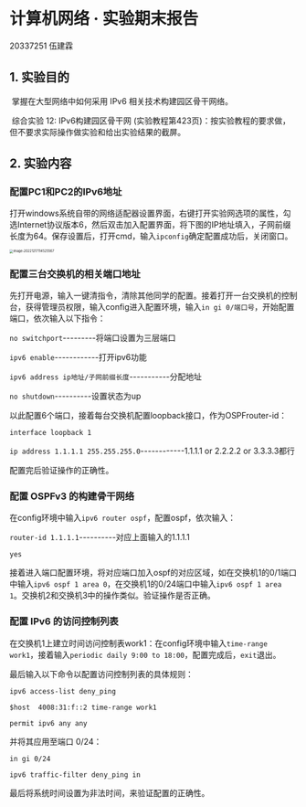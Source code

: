 # 计算机网络 · 实验期末报告

20337251 伍建霖

## 1. 实验目的

​	掌握在大型网络中如何采用 IPv6 相关技术构建园区骨干网络。

​	综合实验 12: IPv6构建园区骨干网 (实验教程第423页)：按实验教程的要求做，但不要求实际操作做实验和给出实验结果的截屏。

## 2. 实验内容

### 配置PC1和PC2的IPv6地址

​	打开windows系统自带的网络适配器设置界面，右键打开实验网选项的属性，勾选Internet协议版本6，然后双击加入配置界面，将下图的IP地址填入，子网前缀长度为64。保存设置后，打开cmd，输入`ipconfig`确定配置成功后，关闭窗口。

<img src="D:\CodeField\TyporaPicture\image-20221217114525567.png" alt="image-20221217114525567" style="zoom:40%;" />

### 配置三台交换机的相关端口地址

先打开电源，输入一键清指令，清除其他同学的配置。接着打开一台交换机的控制台，获得管理员权限，输入config进入配置环境，输入`in gi 0/端口号`，开始配置端口，依次输入以下指令：

`no switchport`---------将端口设置为三层端口

`ipv6 enable`------------打开ipv6功能

`ipv6 address ip地址/子网前缀长度`-----------分配地址

`no shutdown`----------设置状态为up

以此配置6个端口，接着每台交换机配置loopback接口，作为OSPFrouter-id：

`interface loopback 1`

`ip address 1.1.1.1 255.255.255.0`------------1.1.1.1 or 2.2.2.2 or 3.3.3.3都行

配置完后验证操作的正确性。

### 配置 OSPFv3 的构建骨干网络

在config环境中输入`ipv6 router ospf`，配置ospf，依次输入：

`router-id 1.1.1.1`----------对应上面输入的1.1.1.1

`yes`

接着进入端口配置环境，将对应端口加入ospf的对应区域，如在交换机1的0/1端口中输入`ipv6 ospf 1 area 0`，在交换机1的0/24端口中输入`ipv6 ospf 1 area 1`。交换机2和交换机3中的操作类似。验证操作是否正确。

### 配置 IPv6 的访问控制列表

在交换机1上建立时间访问控制表work1：在config环境中输入`time-range work1`，接着输入`periodic daily 9:00 to 18:00`，配置完成后，`exit`退出。

最后输入以下命令以配置访问控制列表的具体规则：

`ipv6 access-list deny_ping`

`$host  4008:31:f::2 time-range work1`

`permit ipv6 any any`

并将其应用至端口 0/24：

`in gi 0/24`

`ipv6 traffic-filter deny_ping in`

最后将系统时间设置为非法时间，来验证配置的正确性。
